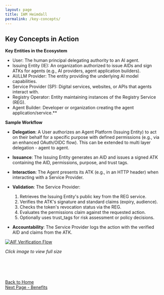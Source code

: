```yaml
---
layout: page
title: IAM Heimdall
permalink: /key-concepts/
---
```

## Key Concepts in Action


**Key Entities in the Ecosystem**

- User: The human principal delegating authority to an AI agent. 
- Issuing Entity (IE): An organization authorized to issue AIDs and sign ATKs for agents (e.g., AI providers, agent application builders).    
- AI/LLM Provider: The entity providing the underlying AI model capabilities.
- Service Provider (SP): Digital services, websites, or APIs that agents interact with.
- Registry Operator: Entity maintaining instances of the Registry Service (REG).
- Agent Builder: Developer or organization creating the agent application/service.**

**Sample Workflow**

- **Delegation**: A User authorizes an Agent Platform (Issuing Entity) to act on their behalf for a specific purpose with defined permissions (e.g., via an enhanced OAuth/OIDC flow). This can be extended to multi layer delegation - agent to agent.
    
- **Issuance**: The Issuing Entity generates an AID and issues a signed ATK containing the AID, permissions, purpose, and trust tags.
    
- **Interaction**: The Agent presents its ATK (e.g., in an HTTP header) when interacting with a Service Provider.
    
- **Validation**: The Service Provider:
    

	1. Retrieves the Issuing Entity's public key from the REG service.
	2. Verifies the ATK's signature and standard claims (expiry, audience).
	3. Checks the token's revocation status via the REG.
	4. Evaluates the permissions claim against the requested action.
	5. Optionally uses trust_tags for risk assessment or policy decisions.
    

- **Accountability**: The Service Provider logs the action with the verified AID and claims from the ATK.

<a href="{{ site.baseurl }}/images/sequence-diagram.png" target="_blank">
  <img src="{{ site.baseurl }}/images/sequence-diagram.png" alt="AIF Verification Flow" style="max-width: 100%; height: auto;">
</a>

*Click image to view full size*


<br><br><br><br>
[Back to Home](./index.md)<br>
[Next Page - Benefits](./ValueProposition.md)